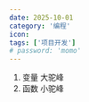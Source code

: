 ```yaml
---
date: 2025-10-01
category: '编程'
icon: 
tags: ['项目开发']
# password: 'momo'
---
```


1. 变量 大驼峰
2. 函数 小驼峰

